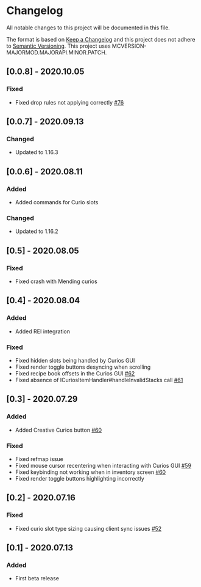 # Changelog
All notable changes to this project will be documented in this file.

The format is based on [Keep a Changelog](http://keepachangelog.com/en/1.0.0/) and this project does not adhere to [Semantic Versioning](http://semver.org/spec/v2.0.0.html).
This project uses MCVERSION-MAJORMOD.MAJORAPI.MINOR.PATCH.

## [0.0.8] - 2020.10.05
### Fixed
- Fixed drop rules not applying correctly [#76](https://github.com/TheIllusiveC4/Curios/issues/76)

## [0.0.7] - 2020.09.13
### Changed
- Updated to 1.16.3

## [0.0.6] - 2020.08.11
### Added
- Added commands for Curio slots
### Changed
- Updated to 1.16.2

## [0.5] - 2020.08.05
### Fixed
- Fixed crash with Mending curios

## [0.4] - 2020.08.04
### Added
- Added REI integration
### Fixed
- Fixed hidden slots being handled by Curios GUI
- Fixed render toggle buttons desyncing when scrolling
- Fixed recipe book offsets in the Curios GUI [#62](https://github.com/TheIllusiveC4/Curios/issues/62)
- Fixed absence of ICuriosItemHandler#handleInvalidStacks call [#61](https://github.com/TheIllusiveC4/Curios/issues/61)

## [0.3] - 2020.07.29
### Added
- Added Creative Curios button [#60](https://github.com/TheIllusiveC4/Curios/issues/60)
### Fixed
- Fixed refmap issue
- Fixed mouse cursor recentering when interacting with Curios GUI [#59](https://github.com/TheIllusiveC4/Curios/issues/59)
- Fixed keybinding not working when in inventory screen [#60](https://github.com/TheIllusiveC4/Curios/issues/60)
- Fixed render toggle buttons highlighting incorrectly

## [0.2] - 2020.07.16
### Fixed
- Fixed curio slot type sizing causing client sync issues [#52](https://github.com/TheIllusiveC4/Curios/issues/52)

## [0.1] - 2020.07.13
### Added
- First beta release

    